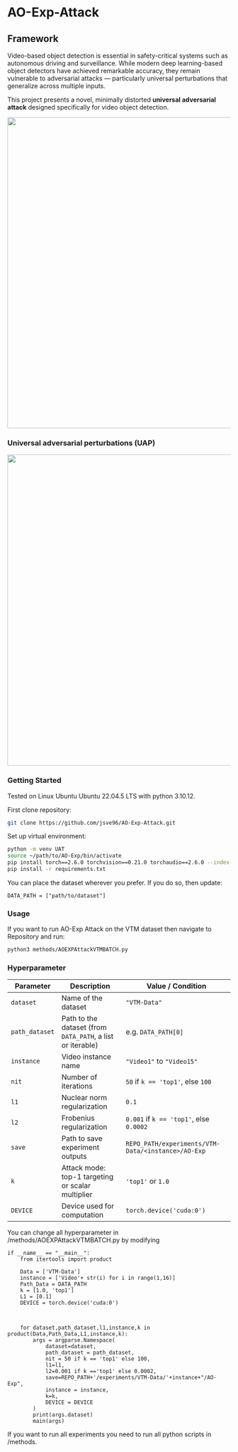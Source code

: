 # AO-Exp-Attack
## Framework
Video-based object detection is essential in safety-critical systems such as autonomous driving and surveillance. While modern deep learning-based object detectors have achieved remarkable accuracy, they remain vulnerable to adversarial attacks — particularly universal perturbations that generalize across multiple inputs.

This project presents a novel, minimally distorted **universal adversarial attack** designed specifically for video object detection.
<p align="center">
  <img width="700" src="UAP_Framework.svg">
</p>

### Universal adversarial perturbations (UAP)

<p align="center">
  <img width="700" src="Attack.gif">
</p>

### Getting Started

Tested on Linux Ubuntu Ubuntu 22.04.5 LTS with python 3.10.12. 

First clone repository:
```bash
git clone https://github.com/jsve96/AO-Exp-Attack.git
```
Set up virtual environment:
```bash
python -m venv UAT
source ~/path/to/AO-Exp/bin/activate
pip install torch==2.6.0 torchvision==0.21.0 torchaudio==2.6.0 --index-url https://download.pytorch.org/whl/cu124
pip install -r requirements.txt
```

You can place the dataset wherever you prefer. If you do so, then update:
```python3
DATA_PATH = ["path/to/dataset"]
```


### Usage
If you want to run AO-Exp Attack on the VTM dataset then navigate to Repository and run:
```bash
python3 methods/AOEXPAttackVTMBATCH.py
```

### Hyperparameter
| Parameter       | Description                                                                 | Value / Condition            |
|----------------|-----------------------------------------------------------------------------|------------------------------|
| `dataset`       | Name of the dataset                                                        | `"VTM-Data"`                 |
| `path_dataset`  | Path to the dataset (from `DATA_PATH`, a list or iterable)                 | e.g. `DATA_PATH[0]`          |
| `instance`      | Video instance name                                                        | `"Video1"` to `"Video15"`    |
| `nit`           | Number of iterations                                                       | `50` if `k == 'top1'`, else `100` |
| `l1`            | Nuclear norm regularization                                               | `0.1`                        |
| `l2`            | Frobenius regularization                                               | `0.001` if `k == 'top1'`, else `0.0002` |
| `save`          | Path to save experiment outputs                                             | `REPO_PATH/experiments/VTM-Data/<instance>/AO-Exp` |
| `k`             | Attack mode: top-1 targeting or scalar multiplier                          | `'top1'` or `1.0`            |
| `DEVICE`        | Device used for computation                                                 | `torch.device('cuda:0')`     |

You can change all hyperparameter in /methods/AOEXPAttackVTMBATCH.py by modifying 

```python3
if __name__ == "__main__":
    from itertools import product
   
    Data = ['VTM-Data']
    instance = ['Video'+ str(i) for i in range(1,16)]
    Path_Data = DATA_PATH
    k = [1.0, 'top1']
    L1 = [0.1]
    DEVICE = torch.device('cuda:0')

    

    for dataset,path_dataset,l1,instance,k in product(Data,Path_Data,L1,instance,k):
        args = argparse.Namespace(
            dataset=dataset,
            path_dataset = path_dataset,
            nit = 50 if k == 'top1' else 100,
            l1=l1,
            l2=0.001 if k =='top1' else 0.0002,
            save=REPO_PATH+'/experiments/VTM-Data/'+instance+"/AO-Exp",
            instance = instance,
            k=k,
            DEVICE = DEVICE
        )
        print(args.dataset)
        main(args) 

```

If you want to run all experiments you need to run all python scripts in /methods.
